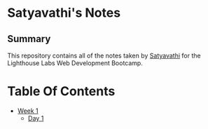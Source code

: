 # Satyavathi's Notes

## Summary
This repository contains all of the notes taken by [Satyavathi](https://github.com/boggulasatya/README.md) for the Lighthouse Labs Web Development Bootcamp.

# Table Of Contents
* [Week 1](/Week_1)
  * [Day 1](/Week_1/Day_1)